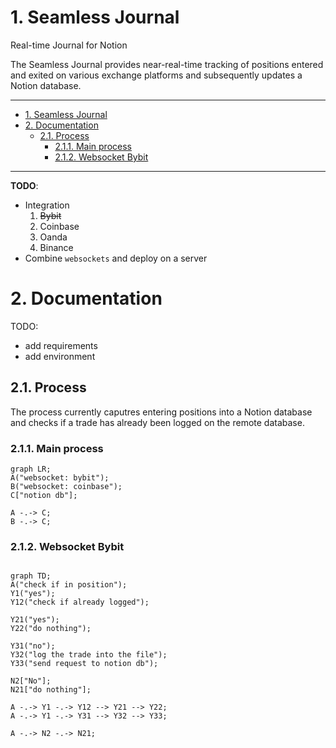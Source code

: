 # 1. Seamless Journal

Real-time Journal for Notion

The Seamless Journal provides near-real-time tracking of positions entered and exited on various exchange platforms and subsequently updates a Notion database.

---

- [1. Seamless Journal](#1-seamless-journal)
- [2. Documentation](#2-documentation)
  - [2.1. Process](#21-process)
    - [2.1.1. Main process](#211-main-process)
    - [2.1.2. Websocket Bybit](#212-websocket-bybit)

---

**TODO**:
- Integration
   1. ~~Bybit~~
   2. Coinbase
   3. Oanda
   4. Binance
- Combine `websockets` and deploy on a server


# 2. Documentation
TODO:
- add requirements
- add environment

## 2.1. Process
The process currently caputres entering positions into a Notion database and checks if a trade has already been logged on the remote database.

### 2.1.1. Main process

```mermaid
graph LR; 
A("websocket: bybit");
B("websocket: coinbase");
C["notion db"];

A -.-> C;
B -.-> C;

```
### 2.1.2. Websocket Bybit

```mermaid

graph TD; 
A("check if in position");
Y1("yes");
Y12("check if already logged");

Y21("yes");
Y22("do nothing");

Y31("no");
Y32("log the trade into the file");
Y33("send request to notion db");

N2["No"];
N21["do nothing"];

A -.-> Y1 -.-> Y12 --> Y21 --> Y22;
A -.-> Y1 -.-> Y31 --> Y32 --> Y33;

A -.-> N2 -.-> N21;

```
